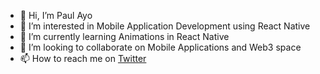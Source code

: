 - 👋 Hi, I’m Paul Ayo
- 👀 I’m interested in Mobile Application Development using React Native
- 🌱 I’m currently learning Animations in React Native 
- 💞️ I’m looking to collaborate on Mobile Applications and Web3 space
- 📫 How to reach me on [Twitter](https://twitter.com/ayopaulofficial)

<!---
paulayo93/paulayo93 is a ✨ special ✨ repository because its `README.md` (this file) appears on your GitHub profile.
You can click the Preview link to take a look at your changes.
--->
